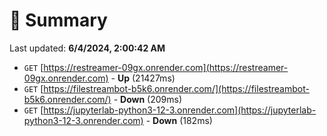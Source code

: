 # 📖 Summary
Last updated: **6/4/2024, 2:00:42 AM**

- `GET` [https://restreamer-09gx.onrender.com](https://restreamer-09gx.onrender.com) - **Up** (21427ms)
- `GET` [https://filestreambot-b5k6.onrender.com/](https://filestreambot-b5k6.onrender.com/) - **Down** (209ms)
- `GET` [https://jupyterlab-python3-12-3.onrender.com](https://jupyterlab-python3-12-3.onrender.com) - **Down** (182ms)
